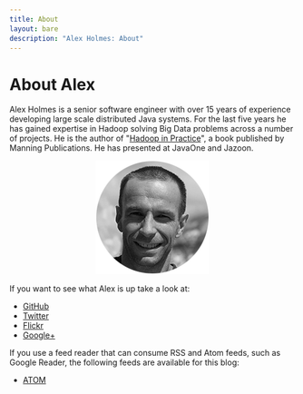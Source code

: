 ```yaml
---
title: About
layout: bare
description: "Alex Holmes: About"
---
```


# About Alex

Alex Holmes is a senior software engineer with over 15 years of experience developing large scale
distributed Java systems. For the last five years he has gained expertise in Hadoop solving Big
Data problems across a number of projects. He is the author of
"<a href="http://www.manning.com/holmes2/">Hadoop in Practice</a>", a book
published by Manning Publications. He has presented at JavaOne and Jazoon.

<div style="text-align:center;">
<img src="/images/me-bw-medium-circle.png"/>
</div>

If you want to see what Alex is up take a look at:

* [GitHub](https://github.com/alexholmes)
* [Twitter](http://twitter.com/grep_alex)
* [Flickr](http://www.flickr.com/photos/aholmes/sets/)
* [Google+](https://plus.google.com/107999910219687346132?rel=author)

If you use a feed reader that can consume RSS and Atom feeds, such as Google Reader, the following
feeds are available for this blog:

* [ATOM](/atom.xml)